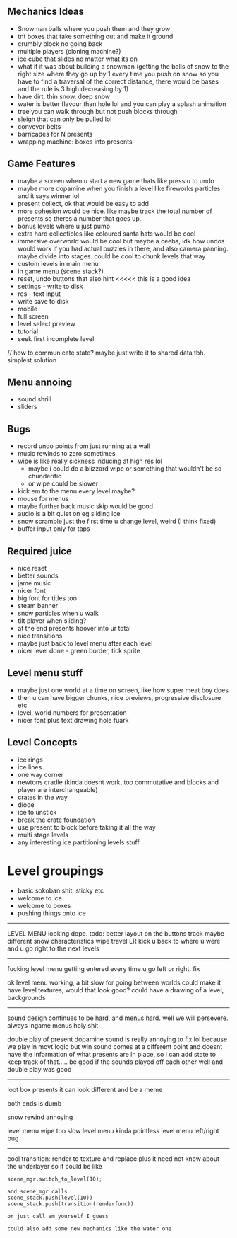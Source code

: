 ## Mechanics Ideas
 - Snowman balls where you push them and they grow
 - tnt boxes that take something out and make it ground
 - crumbly block no going back
 - multiple players (cloning machine?)
 - ice cube that slides no matter what its on
 - what if it was about building a snowman (getting the balls of snow to the right size where they go up by 1 every time you push on snow so you have to find a traversal of the correct distance, there would be bases and the rule is 3 high decreasing by 1)
  - have dirt, thin snow, deep snow
 - water is better flavour than hole lol and you can play a splash animation
 - tree you can walk through but not push blocks through
 - sleigh that can only be pulled lol
 - conveyor belts
 - barricades for N presents
 - wrapping machine: boxes into presents

## Game Features
 - maybe a screen when u start a new game thats like press u to undo
 - maybe more dopamine when you finish a level like fireworks particles and it says winner lol
 - present collect, ok that would be easy to add
 - more cohesion would be nice. like maybe track the total number of presents so theres a number that goes up.
 - bonus levels where u just pump
 - extra hard collectibles like coloured santa hats would be cool
 - immersive overworld would be cool but maybe a ceebs, idk how undos would work if you had actual puzzles in there, and also camera panning. maybe divide into stages. could be cool to chunk levels that way
 - custom levels in main menu
 - in game menu (scene stack?)
 - reset, undo buttons that also hint     <<<<< this is a good idea
 - settings - write to disk
 - res - text input
 - write save to disk
 - mobile
 - full screen
 - level select preview
 - tutorial
 - seek first incomplete level

 // how to communicate state? maybe just write it to shared data tbh. simplest solution


## Menu annoing
 - sound shrill
 - sliders



## Bugs
 - record undo points from just running at a wall
 - music rewinds to zero sometimes
 - wipe is like really sickness inducing at high res lol
   - maybe i could do a blizzard wipe or something that wouldn't be so chunderific
   - or wipe could be slower
 - kick em to the menu every level maybe?
 - mouse for menus
 - maybe further back music skip would be good
 - audio is a bit quiet on eg sliding ice
 - snow scramble just the first time u change level, weird (I think fixed)
 - buffer input only for taps

## Required juice
 - nice reset
 - better sounds
 - jame music
 - nicer font
 - big font for titles too
 - steam banner
 - snow particles when u walk
 - tilt player when sliding?
 - at the end presents hoover into ur total
 - nice transitions
 - maybe just back to level menu after each level
 - nicer level done - green border, tick sprite

 ## Level menu stuff
 - maybe just one world at a time on screen, like how super meat boy does
 - then u can have bigger chunks, nice previews, progressive disclosure etc
 - level, world numbers for presentation
 - nicer font plus text drawing hole fuark

 ## Level Concepts
 - ice rings
 - ice lines
 - one way corner
 - newtons cradle (kinda doesnt work, too commutative and blocks and player are interchangeable)
 - crates in the way
 - diode
 - ice to unstick
 - break the crate foundation
 - use present to block before taking it all the way
 - multi stage levels
 - any interesting ice partitioning levels stuff

# Level groupings
 - basic sokoban shit, sticky etc
 - welcome to ice
 - welcome to boxes
 - pushing things onto ice

----------------------------

LEVEL MENU looking dope. todo:
better layout on the buttons
track
maybe different snow characteristics
wipe
travel LR
kick u back to where u were and u go right to the next levels


---------------

fucking level menu getting entered every time u go left or right. fix

ok level menu working, a bit slow for going between worlds
could make it have level textures, would that look good? could have a drawing of a level, backgrounds

---------------------

sound design continues to be hard, and menus hard. well we will persevere. always ingame menus holy shit

double play of present dopamine sound is really annoying to fix lol because we play in movt logic but win sound comes at a different point and doesnt have the information of what presents are in place, so i can add state to keep track of that.....
be good if the sounds played off each other well and double play was good


--------------

loot box presents
it can look different and be a meme

both ends is dumb

snow rewind annoying

level menu wipe too slow
level menu kinda pointless
level menu left/right bug

-------------------

cool transition: render to texture and replace
plus it need not know about the underlayer
so it could be like
```
scene_mgr.switch_to_level(10);

and scene_mgr calls 
scene_stack.push(level(10))
scene_stack.push(transition(renderfunc))

or just call em yourself I guess

could also add some new mechanics like the water one
